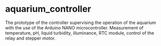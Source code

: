 # aquarium_controller
The prototype of the controller supervising the operation of the aquarium with the use of the Arduino NANO microcontroller. Measurement of temperature, pH, liquid turbidity, illuminance, RTC module, control of the relay and stepper motor.
